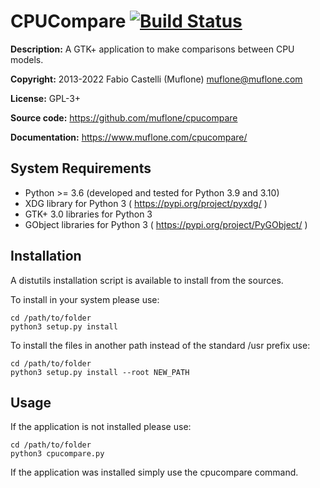 CPUCompare [![Build Status](https://travis-ci.org/muflone/cpucompare.svg?branch=master)](https://travis-ci.org/muflone/cpucompare)
==========
**Description:** A GTK+ application to make comparisons between CPU models.

**Copyright:** 2013-2022 Fabio Castelli (Muflone) <muflone@muflone.com>

**License:** GPL-3+

**Source code:** https://github.com/muflone/cpucompare

**Documentation:** https://www.muflone.com/cpucompare/

System Requirements
-------------------

* Python >= 3.6 (developed and tested for Python 3.9 and 3.10)
* XDG library for Python 3 ( https://pypi.org/project/pyxdg/ )
* GTK+ 3.0 libraries for Python 3
* GObject libraries for Python 3 ( https://pypi.org/project/PyGObject/ )

Installation
------------

A distutils installation script is available to install from the sources.

To install in your system please use:

    cd /path/to/folder
    python3 setup.py install

To install the files in another path instead of the standard /usr prefix use:

    cd /path/to/folder
    python3 setup.py install --root NEW_PATH

Usage
-----

If the application is not installed please use:

    cd /path/to/folder
    python3 cpucompare.py

If the application was installed simply use the cpucompare command.
